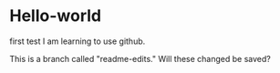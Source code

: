 # Hello-world
first test
I am learning to use github.

This is a branch called "readme-edits." Will these changed be saved?
